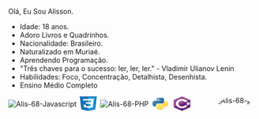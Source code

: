 Olá, Eu Sou Alisson.
- Idade: 18 anos.
- Adoro Livros e Quadrinhos.
- Nacionalidade: Brasileiro.
- Naturalizado em Muriaé.
- Aprendendo Programação.
- "Três chaves para o sucesso: ler, ler, ler." - Vladimir Ulianov Lenin
- Habilidades: Foco, Concentração, Detalhista, Desenhista.
- Ensino Médio Completo


<img align="center" alt="Alis-68-Javascript" height="30" width="40" src="https://raw.githubusercontent.com/devicons/devicon/master/icons/javascript3/javascript3-original.svg">
<img align="center" alt="Alis-68-CSS" height="30" width="40" src="https://raw.githubusercontent.com/devicons/devicon/master/icons/css3/css3-original.svg">
<img align="center" alt="Alis-68-PHP" height="30" width="40" src="https://raw.githubusercontent.com/devicons/devicon/master/icons/php3/php3-original.svg">
  <img align="center" alt="Alis-68-Python" height="30" width="40" src="https://raw.githubusercontent.com/devicons/devicon/master/icons/python/python-original.svg">
  <img align="center" alt="Alis-68-Csharp" height="30" width="40" src="https://raw.githubusercontent.com/devicons/devicon/master/icons/csharp/csharp-original.svg">
  <img align="right" alt="Alis-68-pic" height="150" style="border-radius:50px;" 



